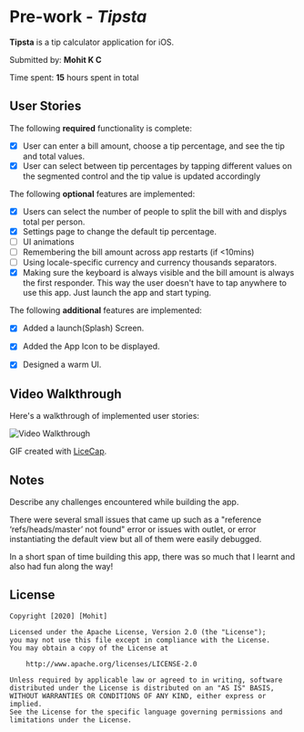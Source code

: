 # Pre-work - *Tipsta*

**Tipsta** is a tip calculator application for iOS.

Submitted by: **Mohit K C**

Time spent: **15** hours spent in total

## User Stories

The following **required** functionality is complete:

* [x] User can enter a bill amount, choose a tip percentage, and see the tip and total values.
* [x] User can select between tip percentages by tapping different values on the segmented control and the tip value is updated accordingly

The following **optional** features are implemented:

* [x] Users can select the number of people to split the bill with and displys total per person.
* [x] Settings page to change the default tip percentage.
* [ ] UI animations
* [ ] Remembering the bill amount across app restarts (if <10mins)
* [ ] Using locale-specific currency and currency thousands separators.
* [x] Making sure the keyboard is always visible and the bill amount is always the first responder. This way the user doesn't have to tap anywhere to use this app. Just launch the app and start typing.

The following **additional** features are implemented:

* [x] Added a launch(Splash) Screen.
* [x] Added the App Icon to be displayed.
* [x] Designed a warm UI.


## Video Walkthrough

Here's a walkthrough of implemented user stories:

<img src='https://i.imgur.com/fCaNH3j.gif' title='Video Walkthrough' width='' alt='Video Walkthrough' />

GIF created with [LiceCap](http://www.cockos.com/licecap/).

## Notes

Describe any challenges encountered while building the app.

There were several small issues that came up such as a "reference ‘refs/heads/master’ not found" error or issues with outlet, or error instantiating the default view but all of them were easily debugged. 

In a short span of time building this app, there was so much that I learnt and also had fun along the way!

## License

    Copyright [2020] [Mohit]

    Licensed under the Apache License, Version 2.0 (the "License");
    you may not use this file except in compliance with the License.
    You may obtain a copy of the License at

        http://www.apache.org/licenses/LICENSE-2.0

    Unless required by applicable law or agreed to in writing, software
    distributed under the License is distributed on an "AS IS" BASIS,
    WITHOUT WARRANTIES OR CONDITIONS OF ANY KIND, either express or implied.
    See the License for the specific language governing permissions and
    limitations under the License.

